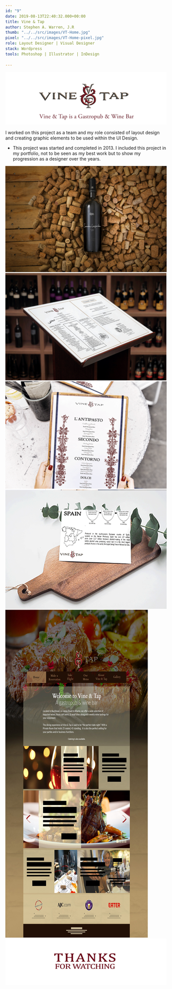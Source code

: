 ```yaml
---
id: "9"
date: 2019-08-13T22:40:32.000+00:00
title: Vine & Tap
author: Stephen A. Warren, J.R
thumb: "../../src/images/VT-Home.jpg"
pixel: "../../src/images/VT-Home-pixel.jpg"
role: Layout Designer | Visual Designer
stack: Wordpress
tools: Photoshop | Illustrator | InDesign

---
```

![](../../src/images/VT-Home.png)

I worked on this project as a team and my role consisted of layout design and creating graphic elements to be used within the UI Design.

* This project was started and completed in 2013. I included this project in my portfolio, not to be seen as my best work but to show my progression as a designer over the years.

 ![](../../src/images/VT-bottle.jpg)
![](../../src/images/VT-menu.png)
![](../../src/images/VT-course-menu.png)
![](../../src/images/VT-drink-menu.png)
![](../../src/images/VT-Home.jpg)
![](../../src/images/VT-thanks.jpg)